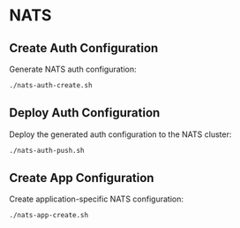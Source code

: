 # NATS

## Create Auth Configuration

Generate NATS auth configuration:

```bash
./nats-auth-create.sh
```

## Deploy Auth Configuration

Deploy the generated auth configuration to the NATS cluster:

```bash
./nats-auth-push.sh
```

## Create App Configuration

Create application-specific NATS configuration:

```bash
./nats-app-create.sh
```
